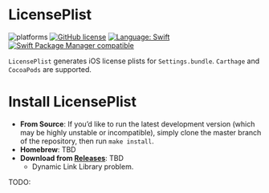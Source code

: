 # LicensePlist

![platforms](https://img.shields.io/badge/platforms-iOS-333333.svg)
[![GitHub license](https://img.shields.io/badge/license-MIT-lightgrey.svg)](https://raw.githubusercontent.com/mono0926/NativePopup/master/LICENSE)
[![Language: Swift](https://img.shields.io/badge/swift-3.1-4BC51D.svg?style=flat)](https://developer.apple.com/swift)
[![Swift Package Manager compatible](https://img.shields.io/badge/Swift%20Package%20Manager-compatible-brightgreen.svg)](https://github.com/apple/swift-package-manager)

`LicensePlist` generates iOS license plists for `Settings.bundle`.
`Carthage` and `CocoaPods` are supported.

# Install LicensePlist

- **From Source**: If you’d like to run the latest development version (which may be highly unstable or incompatible), simply clone the master branch of the repository, then run `make install`.
- **Homebrew**: TBD
- **Download from [Releases](https://github.com/mono0926/LicensePlist/releases)**: TBD
    - Dynamic Link Library problem.

TODO: